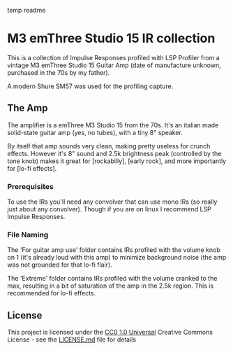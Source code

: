 temp readme

# M3 emThree Studio 15 IR collection

This is a collection of Impulse Responses profiled with LSP Profiler from a vintage M3 emThree Studio 15 Guitar Amp (date of manufacture unknown, purchased in the 70s by my father).

A modern Shure SM57 was used for the profiling capture.

## The Amp

The amplifier is a emThree M3 Studio 15 from the 70s. It's an italian made solid-state guitar amp (yes, no tubes), with a tiny 8" speaker.

By itself that amp sounds very clean, making pretty useless for crunch effects. However it's 8" sound and 2.5k brightness peak (controlled by the tone knob) makes it great for [rockabilly], [early rock], and more importantly for [lo-fi effects].

### Prerequisites

To use the IRs you'll need any convolver that can use mono IRs (so really just about any convolver). Though if you are on linux I recommend LSP Impulse Responses.


### File Naming

The 'For guitar amp use' folder contains IRs profiled with the volume knob on 1 (it's already loud with this amp) to minimize background noise (the amp was not grounded for that lo-fi flair).

The 'Extreme' folder contains IRs profiled with the volume cranked to the max, resulting in a bit of saturation of the amp in the 2.5k region. This is recommended for lo-fi effects.

## License

This project is licensed under the [CC0 1.0 Universal](LICENSE.md)
Creative Commons License - see the [LICENSE.md](LICENSE.md) file for
details



